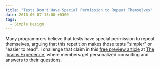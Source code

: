 ```yaml
---
title: "Tests Don't Have Special Permission to Repeat Themselves"
date: 2016-06-07 13:00 +0300
tags:
  - Simple Design
---
```

Many programmers believe that tests have special permission to repeat themselves, arguing that this repetition makes those tests "simpler" or "easier to read". I challenge that claim in this [free preview article](https://experience.jbrains.ca/lectures/1106400) at [The jbrains Experience](https://experience.jbrains.ca), where members get personalized consulting and answers to their questions.
